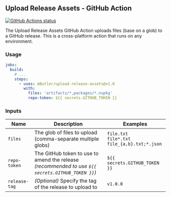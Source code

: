 ## Upload Release Assets - GitHub Action

<a href="https://github.com/AButler/upload-release-assets"><img alt="GitHub Actions status" src="https://github.com/AButler/upload-release-assets/workflows/CI/badge.svg"></a>

The Upload Release Assets GitHub Action uploads files (base on a glob) to a GitHub release. This is a cross-platform action that runs on any environment.

### Usage

```yml
jobs:
  build:
    # ...
    steps:
      - uses: AButler/upload-release-assets@v1.0
        with:
          files: 'artifacts/*,packages/*.nupkg'
          repo-token: ${{ secrets.GITHUB_TOKEN }}
```

### Inputs

| Name          | Description                                                                                     | Examples                                                 |
|---------------|-------------------------------------------------------------------------------------------------|----------------------------------------------------------|
| `files`       | The glob of files to upload (comma-separate multiple globs)                                     | `file.txt` <br> `file*.txt` <br> `file_{a,b}.txt;*.json` |
| `repo-token`  | The GitHub token to use to amend the release _(recommended to use `${{ secrets.GITHUB_TOKEN }}`)_ | `${{ secrets.GITHUB_TOKEN }}`                            |
| `release-tag` | _(Optional)_ Specify the tag of the release to upload to                                          | `v1.0.0`                                                 |